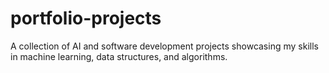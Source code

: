 # portfolio-projects
A collection of AI and software development projects showcasing my skills in machine learning, data structures, and algorithms.
